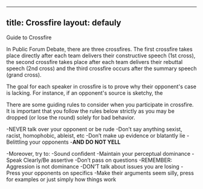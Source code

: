
 ---
title: Crossfire
layout: defauly 
--- 
 Guide to Crossfire

In Public Forum Debate, there are three crossfires. The first crossfire takes place directly after each team delivers their constructive speech (1st cross), the second crossfire takes place after each team delivers their rebuttal speech (2nd cross) and the third crossfire occurs after the summary speech (grand cross). 

The goal for each speaker in crossfire is to prove why their opponent's case is lacking. For instance, if an opponent's source is sketchy, the 

There are some guiding rules to consider when you participate in crossfire. It is important that you follow the rules below strictly as you may be dropped (or lose the round) solely for bad behavior. 

-NEVER talk over your opponent or be rude
-Don’t say anything sexist, racist, homophobic, ableist, etc
-Don’t make up evidence or blatantly lie
-Belittling your opponents
-**AND DO NOT YELL**


-Moreover, try to: 
-Sound confident 
-Maintain your perceptual dominance
-Speak Clearly/Be assertive
-Don’t pass on questions
-REMEMBER: Aggression is not dominance
-DON’T talk about issues you are losing
-Press your opponents on specifics
-Make their arguments seem silly, press for examples or just simply how things work





